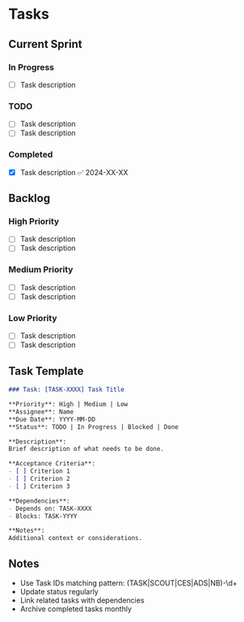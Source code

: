 # Tasks

## Current Sprint

### In Progress
- [ ] Task description

### TODO
- [ ] Task description
- [ ] Task description

### Completed
- [x] Task description ✅ 2024-XX-XX

## Backlog

### High Priority
- [ ] Task description
- [ ] Task description

### Medium Priority
- [ ] Task description
- [ ] Task description

### Low Priority
- [ ] Task description
- [ ] Task description

## Task Template

```markdown
### Task: [TASK-XXXX] Task Title

**Priority**: High | Medium | Low
**Assignee**: Name
**Due Date**: YYYY-MM-DD
**Status**: TODO | In Progress | Blocked | Done

**Description**:
Brief description of what needs to be done.

**Acceptance Criteria**:
- [ ] Criterion 1
- [ ] Criterion 2
- [ ] Criterion 3

**Dependencies**:
- Depends on: TASK-XXXX
- Blocks: TASK-YYYY

**Notes**:
Additional context or considerations.
```

## Notes
- Use Task IDs matching pattern: (TASK|SCOUT|CES|ADS|NB)-\d+
- Update status regularly
- Link related tasks with dependencies
- Archive completed tasks monthly
